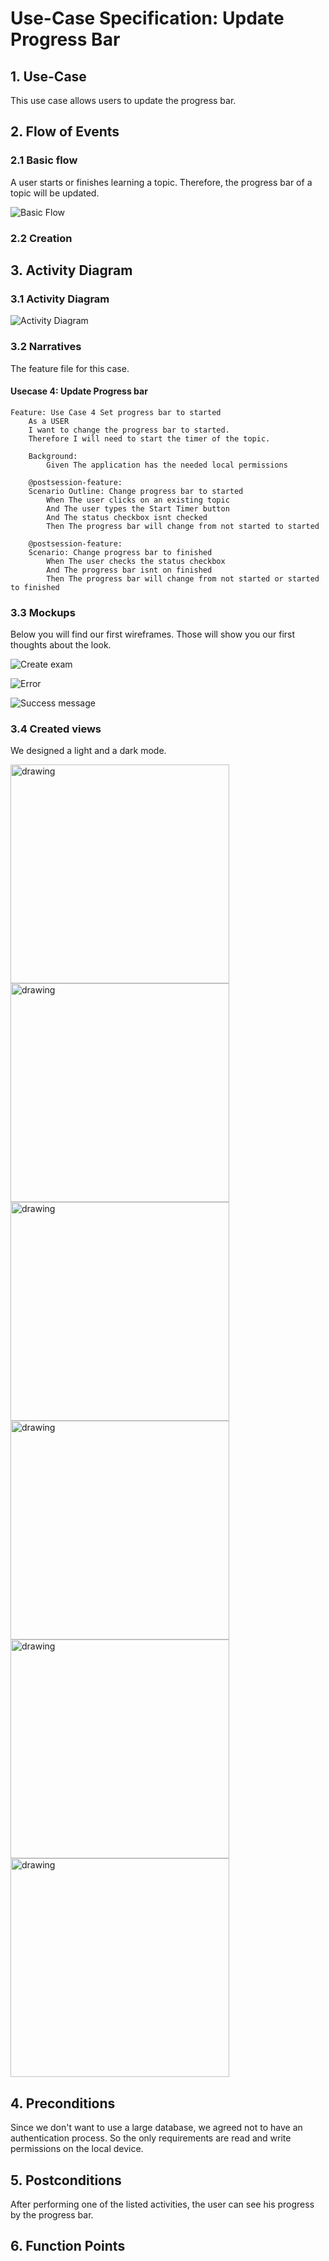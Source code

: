 # Use-Case Specification: Update Progress Bar

## 1. Use-Case
This use case allows users to update the progress bar.

## 2. Flow of Events
### 2.1 Basic flow
A user starts or finishes learning a topic. Therefore, the progress bar of a topic will be updated. 

![Basic Flow](https://github.com/nEXam-App/nEXam-doc/blob/main/diagrams/basic%20flow.jpg)

### 2.2 Creation

## 3. Activity Diagram
### 3.1 Activity Diagram
![Activity Diagram](https://github.com/nEXam-App/nEXam-doc/blob/main/diagrams/activity_diagram_CreateExam.jpg)

### 3.2 Narratives
The feature file for this case.
#### Usecase 4: Update Progress bar
```Gherkin
Feature: Use Case 4 Set progress bar to started
    As a USER 
    I want to change the progress bar to started.
    Therefore I will need to start the timer of the topic.

    Background:
        Given The application has the needed local permissions

    @postsession-feature:
    Scenario Outline: Change progress bar to started
        When The user clicks on an existing topic
        And The user types the Start Timer button
        And The status checkbox isnt checked
        Then The progress bar will change from not started to started

    @postsession-feature:
    Scenario: Change progress bar to finished
        When The user checks the status checkbox
        And The progress bar isnt on finished
        Then The progress bar will change from not started or started to finished
```

### 3.3 Mockups

Below you will find our first wireframes. Those will show you our first thoughts about the look.

![Create exam](https://github.com/nEXam-App/nEXam-doc/blob/main/wireframes/create%20edit%20exam.PNG)

![Error](https://github.com/nEXam-App/nEXam-doc/blob/main/wireframes/error.PNG)

![Success message](https://github.com/nEXam-App/nEXam-doc/blob/main/wireframes/success%20message.PNG)

### 3.4 Created views

We designed a light and a dark mode.

<img src="https://github.com/nEXam-App/nEXam-doc/blob/main/wireframes/create%20exam.png" alt="drawing" width="350"/>
<img src="https://github.com/nEXam-App/nEXam-doc/blob/main/wireframes/create%20exam%20light.png" alt="drawing" width="350"/>
<img src="https://github.com/nEXam-App/nEXam-doc/blob/main/wireframes/examError_dark.png" alt="drawing" width="350"/>
<img src="https://github.com/nEXam-App/nEXam-doc/blob/main/wireframes/examError_light.png" alt="drawing" width="350"/>
<img src="https://github.com/nEXam-App/nEXam-doc/blob/main/wireframes/examSuccess_dark.png" alt="drawing" width="350"/>
<img src="https://github.com/nEXam-App/nEXam-doc/blob/main/wireframes/examSuccess_ligt.png" alt="drawing" width="350"/>

## 4. Preconditions

Since we don't want to use a large database, we agreed not to have an authentication process. So the only requirements are read and write permissions on the local device.

## 5. Postconditions
After performing one of the listed activities, the user can see his progress by the progress bar.

## 6. Function Points
[//]: <Domain Characteristic Table>

[//]: <Complexity Adjustment Table>

